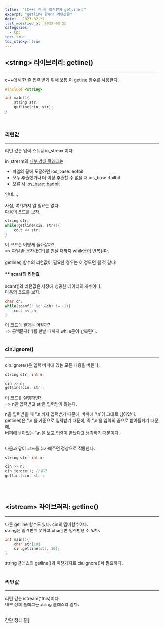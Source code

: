 ```yaml
---
title:  "[C++] 한 줄 입력받기 getline()"
excerpt: "getline 함수의 리턴값은"
date:   2023-02-21
last_modified_at: 2023-02-21
categories:
  - Cpp
toc: true
toc_sticky: true
---
```


## &lt;string&gt; 라이브러리: getline()
---
c++에서 한 줄 입력 받기 위해 보통 이 getline 함수를 사용한다.  
```c++
#include <string>

int main(){
    string str;
    getline(cin, str);
}
```
<br>

### 리턴값
---
리턴 값은 입력 스트림 in_stream이다.  
  
in_stream의 <u>내부 상태 플래그</u>는
- 파일의 끝에 도달하면 ios_base::eofbit
- 모두 추출했거나 더 이상 추출할 수 없을 때 ios_base::failbit
- 오류 시 ios_base::badbit  

인데...,
<br>  
사실, 여기까지 알 필요는 없다.  
다음의 코드를 보자.  
```c++
string str;
while(getline(cin, str)){
    cout << str;
}
```
이 코드는 어떻게 돌아갈까?  
=> 파일 끝 문자(EOF)를 만날 때까지 while문이 반복된다.  
<br>
getline() 함수의 리턴값이 필요한 경우는 이 정도면 될 것 같다!
<br>

#### ** scanf의 리턴값
scanf()의 리턴값은 저장에 성공한 데이터의 개수이다.  
다음의 코드를 보자.  
```c++
char ch;
while(scanf(" %c",&ch) != -1){
    cout << ch;
}
```
이 코드의 결과는 어떨까?  
=> 공백문자('')를 만날 때까지 while문이 반복된다.
<br>
<br>

### cin.ignore()
---
cin.ignore()은 입력 버퍼에 있는 모든 내용을 버린다.  
```c++
string str; int n; 

cin >> n;
getline(cin, str);
```
이 코드를 실행하면?  
=> n만 입력받고 str은 입력받지 않는다.  
  
n을 입력받을 때 '\n'까지 입력받기 때문에, 버퍼에 '\n'이 그대로 남아있다.  
getline()은 '\n'을 기준으로 입력받기 때문에, 즉 '\n'을 입력의 끝으로 받아들이기 때문에,  
버퍼에 남아있는 '\n'을 보고 입력이 끝났다고 생각하기 때문이다.  
<br>

다음과 같이 코드를 추가해주면 정상으로 작동한다.  
```c++
string str; int n; 

cin >> n;
cin.ignore(); //추가
getline(cin, str);
```
<br>
<br>

## &lt;istream&gt; 라이브러리: getline()
---
다른 getline 함수도 있다. cin의 멤버함수이다.  
string은 입력받지 못하고 char[]만 입력받을 수 있다.  
```c++
int main(){
    char str[10];
    cin.getline(str, 10);
}
```
string 클래스의 getline()과 마찬가지로 cin.ignore()이 필요하다.  
<br>

### 리턴값
---
리턴 값은 istream(*this)이다.  
내부 상태 플래그는 string 클래스와 같다.  
  
  
<br>
간단 정리 끝🤗
<br>
<br>